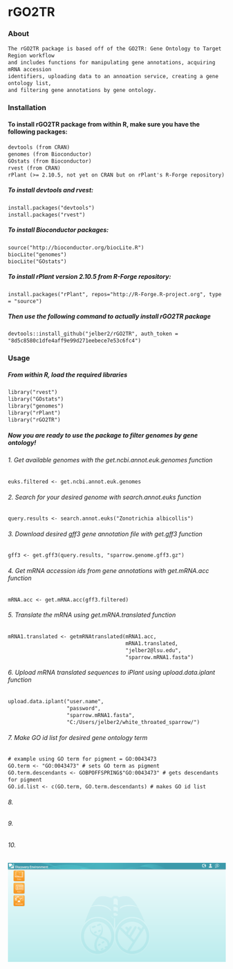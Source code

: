 # rGO2TR
### About
    The rGO2TR package is based off of the GO2TR: Gene Ontology to Target Region workflow
    and includes functions for manipulating gene annotations, acquiring mRNA accession
    identifiers, uploading data to an annoation service, creating a gene ontology list,
    and filtering gene annotations by gene ontology.

### Installation
#### To install rGO2TR package from within R, make sure you have the following packages:
    devtools (from CRAN)
    genomes (from Bioconductor)
    GOstats (from Bioconductor)
    rvest (from CRAN)
    rPlant (>= 2.10.5, not yet on CRAN but on rPlant's R-Forge repository)
    
##### To install devtools and rvest:
    install.packages("devtools")
    install.packages("rvest")
    
##### To install Bioconductor packages:
    source("http://bioconductor.org/biocLite.R")
    biocLite("genomes")
    biocLite("GOstats")

##### To install rPlant version 2.10.5 from R-Forge repository:
    install.packages("rPlant", repos="http://R-Forge.R-project.org", type = "source")

##### Then use the following command to actually install rGO2TR package
    devtools::install_github("jelber2/rGO2TR", auth_token = "8d5c8580c1dfe4aff9e99d271eebece7e53c6fc4")

### Usage
##### From within R, load the required libraries
    library("rvest")
    library("GOstats")
    library("genomes")
    library("rPlant")
    library("rGO2TR")
    
##### Now you are ready to use the package to filter genomes by gene ontology!

###### 1. Get available genomes with the get.ncbi.annot.euk.genomes function
    euks.filtered <- get.ncbi.annot.euk.genomes
###### 2. Search for your desired genome with search.annot.euks function
    query.results <- search.annot.euks("Zonotrichia albicollis")
###### 3. Download desired gff3 gene annotation file with get.gff3 function
    gff3 <- get.gff3(query.results, "sparrow.genome.gff3.gz")
###### 4. Get mRNA accession ids from gene annotations with get.mRNA.acc function
    mRNA.acc <- get.mRNA.acc(gff3.filtered)
###### 5. Translate the mRNA using get.mRNA.translated function
    mRNA1.translated <- getmRNAtranslated(mRNA1.acc,
                                          mRNA1.translated,
                                          "jelber2@lsu.edu",
                                          "sparrow.mRNA1.fasta")
###### 6. Upload mRNA translated sequences to iPlant using upload.data.iplant function
    upload.data.iplant("user.name",
                       "password",
                       "sparrow.mRNA1.fasta",
                       "C:/Users/jelber2/white_throated_sparrow/")

###### 7. Make GO id list for desired gene ontology term
    # example using GO term for pigment = GO:0043473
    GO.term <- "GO:0043473" # sets GO term as pigment
    GO.term.descendants <- GOBPOFFSPRING$"GO:0043473" # gets descendants for pigment
    GO.id.list <- c(GO.term, GO.term.descendants) # makes GO id list

###### 8.

###### 9.
    
###### 10.
        
![Image of Discovery Environment](https://github.com/jelber2/rGO2TR/blob/master/images/1.PNG)
